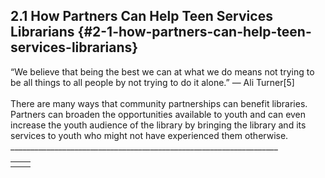 ## 2.1 How Partners Can Help Teen Services Librarians {#2-1-how-partners-can-help-teen-services-librarians}


<div class="text">“We believe that being the best we can at what we do means not trying to be all things to all people by not trying to do it alone.” — Ali Turner[5]</div>

<br>
There are many ways that community partnerships can benefit libraries. Partners can broaden the opportunities available to youth and can even increase the youth audience of the library by bringing the library and its services to youth who might not have experienced them otherwise.

<table>
<tr>
<th></th>
<td></td>
<tr>
<br>
___________________________________________________________________

[^5]: Turner, Ali. “Bring Your Dreams to the Library.” _Young Adult Library Services_, 2013.

[^6]: Braun, Linda W., Maureen L. Hartman, Sandra Hughes-Hassell, Kafi Kumasi, and Beth Yoke. “The Future of Library Services for and with Teens: A Call to Action.” Chicago, IL: YALSA, 2014, 16.